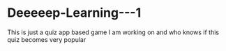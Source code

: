 # Deeeeep-Learning---1
This is just a quiz app based game I am working on and who knows if this quiz becomes very popular
